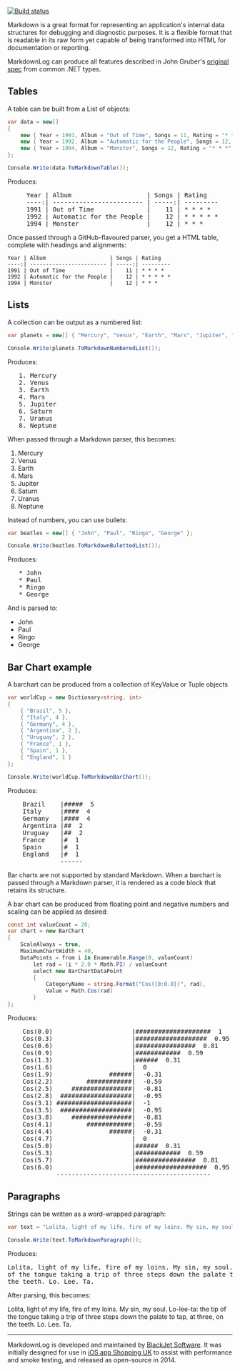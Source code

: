 [![Build status](https://ci.appveyor.com/api/projects/status/utok6islevjr35le)](https://ci.appveyor.com/project/Wheelies/markdownlog)

Markdown is a great format for representing an application's internal data structures for debugging and diagnostic purposes. It is a flexible format that is readable in its raw form yet capable of being transformed into HTML for documentation or reporting.

MarkdownLog can produce all features described in John Gruber's [original spec](http://daringfireball.net/projects/markdown/) from common .NET types.

Tables
------

A table can be built from a List of objects:

```csharp
var data = new[]
{
    new { Year = 1991, Album = "Out of Time", Songs = 11, Rating = "* * * *" },
    new { Year = 1992, Album = "Automatic for the People", Songs = 12, Rating = "* * * * *" },
    new { Year = 1994, Album = "Monster", Songs = 12, Rating = "* * *" }
};

Console.Write(data.ToMarkdownTable());
```

Produces:

<pre>
     Year | Album                    | Songs | Rating   
     ----:| ------------------------ | -----:| --------- 
     1991 | Out of Time              |    11 | * * * *  
     1992 | Automatic for the People |    12 | * * * * *
     1994 | Monster                  |    12 | * * *    
</pre>


Once passed through a GitHub-flavoured parser, you get a HTML table, complete with headings and alignments:

    Year | Album                    | Songs | Rating   
    ----:| ------------------------ | -----:| --------- 
    1991 | Out of Time              |    11 | * * * *  
    1992 | Automatic for the People |    12 | * * * * *
    1994 | Monster                  |    12 | * * *    

Lists
-----

A collection can be output as a numbered list:

```csharp
var planets = new[] { "Mercury", "Venus", "Earth", "Mars", "Jupiter", "Saturn", "Uranus", "Neptune" };

Console.Write(planets.ToMarkdownNumberedList());
```

Produces:

<pre>
   1. Mercury
   2. Venus
   3. Earth
   4. Mars
   5. Jupiter
   6. Saturn
   7. Uranus
   8. Neptune
</pre>

When passed through a Markdown parser, this becomes:

   1. Mercury
   2. Venus
   3. Earth
   4. Mars
   5. Jupiter
   6. Saturn
   7. Uranus
   8. Neptune

Instead of numbers, you can use bullets:

```csharp
var beatles = new[] { "John", "Paul", "Ringo", "George" };

Console.Write(beatles.ToMarkdownBulettedList());
```

Produces:

<pre>
   * John
   * Paul
   * Ringo
   * George
</pre>

And is parsed to:

   * John
   * Paul
   * Ringo
   * George


Bar Chart example
----------------

A barchart can be produced from a collection of KeyValue or Tuple objects

```csharp
var worldCup = new Dictionary<string, int>
{
    { "Brazil", 5 },
    { "Italy", 4 },
    { "Germany", 4 },
    { "Argentina", 2 },
    { "Uruguay", 2 },
    { "France", 1 },
    { "Spain", 1 },
    { "England", 1 }
};

Console.Write(worldCup.ToMarkdownBarChart());
```

Produces:

<pre>
    Brazil    |#####  5
    Italy     |####  4
    Germany   |####  4
    Argentina |##  2
    Uruguay   |##  2
    France    |#  1
    Spain     |#  1
    England   |#  1
              ------
</pre>

Bar charts are not supported by standard Markdown. When a barchart is passed through a Markdown parser, it is rendered as a code block that retains its structure.

A bar chart can be produced from floating point and negative numbers and scaling can be applied as desired:


```csharp
const int valueCount = 20;
var chart = new BarChart
{
    ScaleAlways = true,
    MaximumChartWidth = 40,
    DataPoints = from i in Enumerable.Range(0, valueCount)
        let rad = (i * 2.0 * Math.PI) / valueCount
        select new BarChartDataPoint
        {
            CategoryName = string.Format("Cos({0:0.0})", rad),
            Value = Math.Cos(rad)
        }
};
```

Produces:

<pre>
    Cos(0.0)                     |####################  1
    Cos(0.3)                     |###################  0.95
    Cos(0.6)                     |################  0.81
    Cos(0.9)                     |############  0.59
    Cos(1.3)                     |######  0.31
    Cos(1.6)                     |  0
    Cos(1.9)               ######|  -0.31
    Cos(2.2)         ############|  -0.59
    Cos(2.5)     ################|  -0.81
    Cos(2.8)  ###################|  -0.95
    Cos(3.1) ####################|  -1
    Cos(3.5)  ###################|  -0.95
    Cos(3.8)     ################|  -0.81
    Cos(4.1)         ############|  -0.59
    Cos(4.4)               ######|  -0.31
    Cos(4.7)                     |  0
    Cos(5.0)                     |######  0.31
    Cos(5.3)                     |############  0.59
    Cos(5.7)                     |################  0.81
    Cos(6.0)                     |###################  0.95
             -----------------------------------------
</pre>

Paragraphs
----------

Strings can be written as a word-wrapped paragraph:

```csharp
var text = "Lolita, light of my life, fire of my loins. My sin, my soul. Lo-lee-ta: the tip of the tongue taking a trip of three steps down the palate to tap, at three, on the teeth. Lo. Lee. Ta.";

Console.Write(text.ToMarkdownParagraph());
```

Produces:

<pre>
Lolita, light of my life, fire of my loins. My sin, my soul. Lo-lee-ta: the tip 
of the tongue taking a trip of three steps down the palate to tap, at three, on 
the teeth. Lo. Lee. Ta.
</pre>

After parsing, this becomes:

Lolita, light of my life, fire of my loins. My sin, my soul. Lo-lee-ta: the tip of the tongue taking a trip of three steps down the palate to tap, at three, on the teeth. Lo. Lee. Ta.

---

MarkdownLog is developed and maintained by [BlackJet Software](http://blackjetsoftware.com). It was initially designed for use in [iOS app Shopping UK](http://shoppingukapp.com/) to assist with performance and smoke testing, and released as open-source in 2014.
